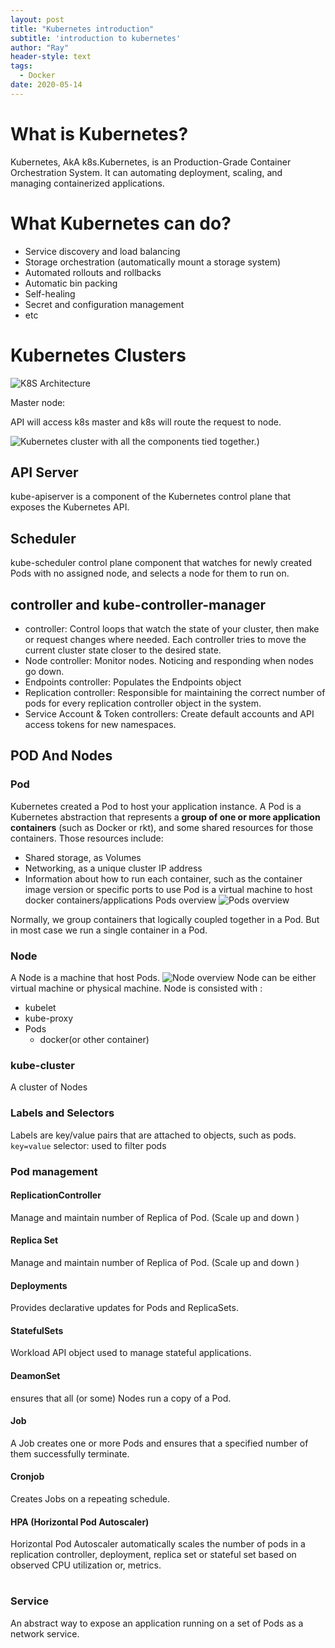```yaml
---
layout: post
title: "Kubernetes introduction"
subtitle: 'introduction to kubernetes'
author: "Ray"
header-style: text
tags:
  - Docker
date: 2020-05-14
---
```

# What is Kubernetes?
Kubernetes, AkA k8s.Kubernetes, is an Production-Grade Container Orchestration System. It can automating deployment, scaling, and managing containerized applications. 
 
# What Kubernetes can do?
* Service discovery and load balancing
* Storage orchestration (automatically mount a storage system)
* Automated rollouts and rollbacks
* Automatic bin packing
* Self-healing
* Secret and configuration management
* etc
 
# Kubernetes Clusters
![K8S Architecture](https://miro.medium.com/max/1276/1*56l6-yNIXFaNZgofRqPAkA.jpeg)

Master node:

API will access k8s master and k8s will route the request to node.

![Kubernetes cluster with all the components tied together.](https://d33wubrfki0l68.cloudfront.net/7016517375d10c702489167e704dcb99e570df85/7bb53/images/docs/components-of-kubernetes.png))

## API Server
kube-apiserver is a component of the Kubernetes control plane that exposes the Kubernetes API. 

## Scheduler
kube-scheduler control plane component that watches for newly created Pods with no assigned node, and selects a node for them to run on.

## controller and kube-controller-manager
* controller: Control loops that watch the state of your cluster, then make or request changes where needed. Each controller tries to move the current cluster state closer to the desired state.
* Node controller: Monitor nodes. Noticing and responding when nodes go down.
* Endpoints controller: Populates the Endpoints object
* Replication controller: Responsible for maintaining the correct number of pods for every replication controller object in the system.
* Service Account & Token controllers: Create default accounts and API access tokens for new namespaces.

## POD And Nodes
### Pod
Kubernetes created a Pod to host your application instance. A Pod is a Kubernetes abstraction that represents a **group of one or more application containers** (such as Docker or rkt), and some shared resources for those containers. Those resources include:

* Shared storage, as Volumes
* Networking, as a unique cluster IP address
* Information about how to run each container, such as the container image version or specific ports to use
  Pod is a virtual machine to host docker containers/applications
  Pods overview ![Pods overview](https://d33wubrfki0l68.cloudfront.net/fe03f68d8ede9815184852ca2a4fd30325e5d15a/98064/docs/tutorials/kubernetes-basics/public/images/module_03_pods.svg)

Normally, we group containers that logically coupled together in a Pod. But in most case we run a single container in a Pod.

### Node
  A Node is a machine that host Pods.
  ![Node overview](https://d33wubrfki0l68.cloudfront.net/5cb72d407cbe2755e581b6de757e0d81760d5b86/a9df9/docs/tutorials/kubernetes-basics/public/images/module_03_nodes.svg)
  Node can be either virtual machine or physical machine.
  Node is consisted with :
  * kubelet
  * kube-proxy
  * Pods
    * docker(or other container)

### kube-cluster
  A cluster of Nodes

### Labels and Selectors
Labels are key/value pairs that are attached to objects, such as pods.
`key=value`
selector: used to filter pods

### Pod management

#### ReplicationController
Manage and maintain number of Replica of Pod. (Scale up and down )

#### Replica Set
Manage and maintain number of Replica of Pod. (Scale up and down )

#### Deployments
Provides declarative updates for Pods and ReplicaSets.
#### StatefulSets
Workload API object used to manage stateful applications.
#### DeamonSet
ensures that all (or some) Nodes run a copy of a Pod. 
#### Job
A Job creates one or more Pods and ensures that a specified number of them successfully terminate. 
#### Cronjob 
Creates Jobs on a repeating schedule.
#### HPA  (Horizontal Pod Autoscaler)
Horizontal Pod Autoscaler automatically scales the number of pods in a replication controller, deployment, replica set or stateful set based on observed CPU utilization or, metrics. 

#
### Service
An abstract way to expose an application running on a set of Pods as a network service.
